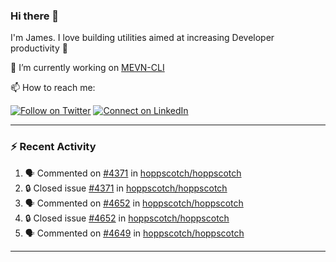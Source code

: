 ### Hi there 👋

I'm James. I love building utilities aimed at increasing Developer productivity :raised_hands: 

🔭 I’m currently working on [MEVN-CLI](https://github.com/madlabsinc/mevn-cli)

📫 How to reach me:

[![Follow on Twitter](https://img.shields.io/badge/--twitter?label=Twitter&logo=Twitter&style=social)](https://twitter.com/james_madhacks) [![Connect on LinkedIn](https://img.shields.io/badge/--linkedin?label=LinkedIn&logo=LinkedIn&style=social)](https://www.linkedin.com/in/jamesgeorge007)

---

### :zap: Recent Activity

<!--START_SECTION:activity-->
1. 🗣 Commented on [#4371](https://github.com/hoppscotch/hoppscotch/issues/4371#issuecomment-2633027709) in [hoppscotch/hoppscotch](https://github.com/hoppscotch/hoppscotch)
2. 🔒 Closed issue [#4371](https://github.com/hoppscotch/hoppscotch/issues/4371) in [hoppscotch/hoppscotch](https://github.com/hoppscotch/hoppscotch)
3. 🗣 Commented on [#4652](https://github.com/hoppscotch/hoppscotch/issues/4652#issuecomment-2633026193) in [hoppscotch/hoppscotch](https://github.com/hoppscotch/hoppscotch)
4. 🔒 Closed issue [#4652](https://github.com/hoppscotch/hoppscotch/issues/4652) in [hoppscotch/hoppscotch](https://github.com/hoppscotch/hoppscotch)
5. 🗣 Commented on [#4649](https://github.com/hoppscotch/hoppscotch/issues/4649#issuecomment-2633022098) in [hoppscotch/hoppscotch](https://github.com/hoppscotch/hoppscotch)
<!--END_SECTION:activity-->

---

<!--
**jamesgeorge007/jamesgeorge007** is a ✨ _special_ ✨ repository because its `README.md` (this file) appears on your GitHub profile.

Here are some ideas to get you started:

- 🌱 I’m currently learning ...
- 👯 I’m looking to collaborate on ...
- 🤔 I’m looking for help with ...
- 💬 Ask me about ...
- 😄 Pronouns: ...
- ⚡ Fun fact: ...
-->
